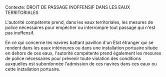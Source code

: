 Contexte: DROIT DE PASSAGE INOFFENSIF  DANS LES EAUX TERRITORIALES

L'autorité compétente prend, dans les eaux territoriales, les mesures de police nécessaires pour empêcher ou interrompre tout passage qui n'est pas inoffensif.

En ce qui concerne les navires battant pavillon d'un Etat étranger qui se rendent dans les eaux intérieures ou dans une installation portuaire située en dehors de ces eaux, l'autorité compétente prend également les mesures de police nécessaires pour prévenir toute violation des conditions auxquelles est subordonnée l'admission de ces navires dans ces eaux ou cette installation portuaire.